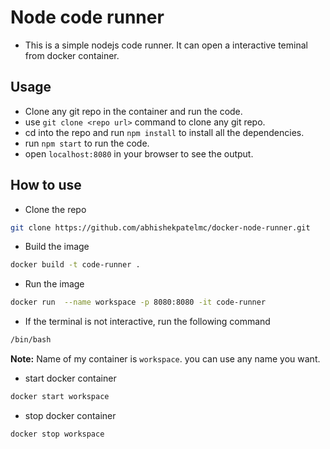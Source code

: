 # Node code runner

- This is a simple nodejs code runner. It can open a interactive teminal from docker container.

## Usage

- Clone any git repo in the container and run the code.
- use `git clone <repo url>` command to clone any git repo.
- cd into the repo and run `npm install` to install all the dependencies.
- run `npm start` to run the code.
- open `localhost:8080` in your browser to see the output.

## How to use

- Clone the repo

```bash
git clone https://github.com/abhishekpatelmc/docker-node-runner.git
```

- Build the image

```bash
docker build -t code-runner .
```

- Run the image

```bash
docker run  --name workspace -p 8080:8080 -it code-runner
```

- If the terminal is not interactive, run the following command

```sh
/bin/bash
```

**Note:** Name of my container is `workspace`. you can use any name you want.

- start docker container

```bash
docker start workspace
```

- stop docker container

```bash
docker stop workspace
```
